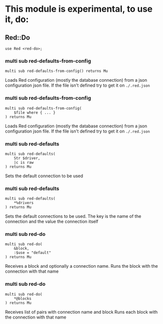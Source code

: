 This module is experimental, to use it, do:
===========================================

Red::Do
-------

```perl6
use Red <red-do>;
```

### multi sub red-defaults-from-config

```perl6
multi sub red-defaults-from-config() returns Mu
```

Loads Red configuration (mostly the database connection) from a json configuration json file. If the file isn't defined try to get it on `./.red.json`

### multi sub red-defaults-from-config

```perl6
multi sub red-defaults-from-config(
    $file where { ... }
) returns Mu
```

Loads Red configuration (mostly the database connection) from a json configuration json file. If the file isn't defined try to get it on `./.red.json`

### multi sub red-defaults

```perl6
multi sub red-defaults(
    Str $driver,
    |c is raw
) returns Mu
```

Sets the default connection to be used

### multi sub red-defaults

```perl6
multi sub red-defaults(
    *%drivers
) returns Mu
```

Sets the default connections to be used. The key is the name of the connection and the value the connection itself

### multi sub red-do

```perl6
multi sub red-do(
    &block,
    :$use = "default"
) returns Mu
```

Receives a block and optionally a connection name. Runs the block with the connection with that name

### multi sub red-do

```perl6
multi sub red-do(
    *@blocks
) returns Mu
```

Receives list of pairs with connection name and block Runs each block with the connection with that name

